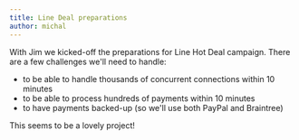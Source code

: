 ```yaml
---
title: Line Deal preparations
author: michal
---
```


With Jim we kicked-off the preparations for Line Hot Deal campaign. There are a few challenges we'll need to handle:

* to be able to handle thousands of concurrent connections within 10 minutes
* to be able to process hundreds of payments within 10 minutes
* to have payments backed-up (so we'll use both PayPal and Braintree)

This seems to be a lovely project!
